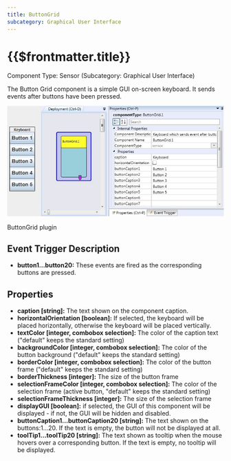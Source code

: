 ```yaml
---
title: ButtonGrid
subcategory: Graphical User Interface
---
```


# {{$frontmatter.title}}

Component Type: Sensor (Subcategory: Graphical User Interface)

The Button Grid component is a simple GUI on-screen keyboard. It sends events after buttons have been pressed.

![Screenshot: ButtonGrid plugin](./img/buttongrid.jpg "Screenshot: ButtonGrid plugin")

ButtonGrid plugin

## Event Trigger Description

- **button1...button20:** These events are fired as the corresponding buttons are pressed.

## Properties

- **caption \[string\]:** The text shown on the component caption.
- **horizontalOrientation \[boolean\]:** If selected, the keyboard will be placed horizontally, otherwise the keyboard will be placed vertically.
- **textColor \[integer, combobox selection\]:** The color of the caption text ("default" keeps the standard setting)
- **backgroundColor \[integer, combobox selection\]:** The color of the button background ("default" keeps the standard setting)
- **borderColor \[integer, combobox selection\]:** The color of the button frame ("default" keeps the standard setting)
- **borderThickness \[integer\]:** The size of the button frame
- **selectionFrameColor \[integer, combobox selection\]:** The color of the selection frame (active button, "default" keeps the standard setting)
- **selectionFrameThickness \[integer\]:** The size of the selection frame
- **displayGUI \[boolean\]:** if selected, the GUI of this component will be displayed - if not, the GUI will be hidden and disabled.
- **buttonCaption1...buttonCaption20 \[string\]:** The text shown on the buttons:1...20. If the text is empty, the button will not be displayed at all.
- **toolTip1...toolTip20 \[string\]:** The text shown as tooltip when the mouse hovers over a corresponding button. If the text is empty, no tooltip will be displayed.
